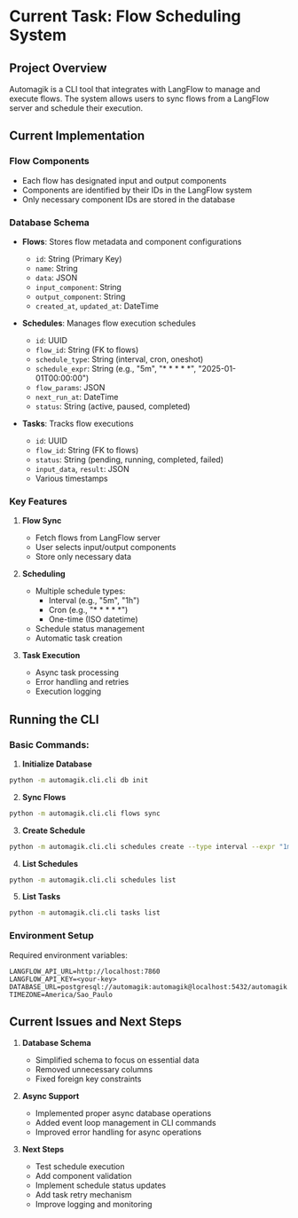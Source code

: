 # Current Task: Flow Scheduling System

## Project Overview

Automagik is a CLI tool that integrates with LangFlow to manage and execute flows. The system allows users to sync flows from a LangFlow server and schedule their execution.

## Current Implementation

### Flow Components
- Each flow has designated input and output components
- Components are identified by their IDs in the LangFlow system
- Only necessary component IDs are stored in the database

### Database Schema
- **Flows**: Stores flow metadata and component configurations
  - `id`: String (Primary Key)
  - `name`: String
  - `data`: JSON
  - `input_component`: String
  - `output_component`: String
  - `created_at`, `updated_at`: DateTime

- **Schedules**: Manages flow execution schedules
  - `id`: UUID
  - `flow_id`: String (FK to flows)
  - `schedule_type`: String (interval, cron, oneshot)
  - `schedule_expr`: String (e.g., "5m", "* * * * *", "2025-01-01T00:00:00")
  - `flow_params`: JSON
  - `next_run_at`: DateTime
  - `status`: String (active, paused, completed)

- **Tasks**: Tracks flow executions
  - `id`: UUID
  - `flow_id`: String (FK to flows)
  - `status`: String (pending, running, completed, failed)
  - `input_data`, `result`: JSON
  - Various timestamps

### Key Features
1. **Flow Sync**
   - Fetch flows from LangFlow server
   - User selects input/output components
   - Store only necessary data

2. **Scheduling**
   - Multiple schedule types:
     - Interval (e.g., "5m", "1h")
     - Cron (e.g., "* * * * *")
     - One-time (ISO datetime)
   - Schedule status management
   - Automatic task creation

3. **Task Execution**
   - Async task processing
   - Error handling and retries
   - Execution logging

## Running the CLI

### Basic Commands:

1. **Initialize Database**
```bash
python -m automagik.cli.cli db init
```

2. **Sync Flows**
```bash
python -m automagik.cli.cli flows sync
```

3. **Create Schedule**
```bash
python -m automagik.cli.cli schedules create --type interval --expr "1m" --input '{"input": "message"}' <flow-id>
```

4. **List Schedules**
```bash
python -m automagik.cli.cli schedules list
```

5. **List Tasks**
```bash
python -m automagik.cli.cli tasks list
```

### Environment Setup
Required environment variables:
```
LANGFLOW_API_URL=http://localhost:7860
LANGFLOW_API_KEY=<your-key>
DATABASE_URL=postgresql://automagik:automagik@localhost:5432/automagik
TIMEZONE=America/Sao_Paulo
```

## Current Issues and Next Steps

1. **Database Schema**
   - Simplified schema to focus on essential data
   - Removed unnecessary columns
   - Fixed foreign key constraints

2. **Async Support**
   - Implemented proper async database operations
   - Added event loop management in CLI commands
   - Improved error handling for async operations

3. **Next Steps**
   - Test schedule execution
   - Add component validation
   - Implement schedule status updates
   - Add task retry mechanism
   - Improve logging and monitoring
